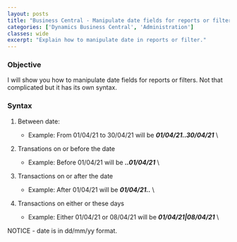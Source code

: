 ```yaml
---
layout: posts
title: "Business Central - Manipulate date fields for reports or filters"
categories: ['Dynamics Business Central', 'Administration']
classes: wide
excerpt: "Explain how to manipulate date in reports or filter."
---
```


### Objective
I will show you how to manipulate date fields for reports or filters. Not that complicated but it has its own syntax.
### Syntax
1. Between date:
    * Example: From 01/04/21 to 30/04/21 will be ***01/04/21..30/04/21*** \

2. Transations on or before the date
    * Example: Before 01/04/21 will be ***..01/04/21*** \

3. Transactions on or after the date
    * Example: After 01/04/21 will be ***01/04/21..*** \

4. Transactions on either or these days
    * Example: Either 01/04/21 or 08/04/21 will be ***01/04/21|08/04/21*** \

<div class="notice">NOTICE - date is in dd/mm/yy format.</div>